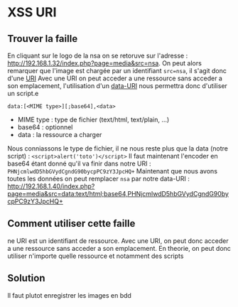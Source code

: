# XSS URI

## Trouver la faille
En cliquant sur le logo de la nsa on se retoruve sur l'adresse : http://192.168.1.32/index.php?page=media&src=nsa.
On peut alors remarquer que l'image est chargée par un identifiant `src=nsa`, il s'agit donc d'une [URI](https://waytolearnx.com/2018/09/difference-entre-uri-et-url.html)
Avec une URI on peut acceder a une ressource sans acceder a son emplacement, l'utilisation d'un [data-URI](https://developer.mozilla.org/en-US/docs/Web/HTTP/Basics_of_HTTP/Data_URIs) nous permettra donc d'utiliser un script.e

`data:[<MIME type>][;base64],<data>`
- MIME type : type de fichier (text/html, text/plain, ...)
- base64 : optionnel
- data : la ressource a charger

Nous conniassons le type de fichier, il ne nous reste plus que la data (notre script) :
`<script>alert('toto')</script>`
Il faut maintenant l'encoder en base64 étant donné qu'il va finir dans notre URI :
`PHNjcmlwdD5hbGVydCgndG90bycpPC9zY3JpcHQ+`
Maintenant que nous avons toutes les données on peut remplacer `nsa` par notre data-URI :
http://192.168.1.40/index.php?page=media&src=data:text/html;base64,PHNjcmlwdD5hbGVydCgndG90bycpPC9zY3JpcHQ+

## Comment utiliser cette faille
ne URI est un identifiant de ressource. Avec une URI, on peut donc acceder a une ressource sans acceder a son emplacement. En theorie, on peut donc utiliser n'importe quelle ressource et notamment des scripts

## Solution
Il faut plutot enregistrer les images en bdd
